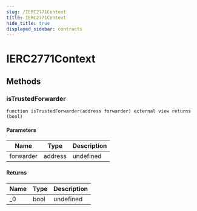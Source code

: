 ```yaml
---
slug: /IERC2771Context
title: IERC2771Context
hide_title: true
displayed_sidebar: contracts
---
```


# IERC2771Context

## Methods

### isTrustedForwarder

```solidity
function isTrustedForwarder(address forwarder) external view returns (bool)
```

#### Parameters

| Name      | Type    | Description |
| --------- | ------- | ----------- |
| forwarder | address | undefined   |

#### Returns

| Name | Type | Description |
| ---- | ---- | ----------- |
| \_0  | bool | undefined   |
